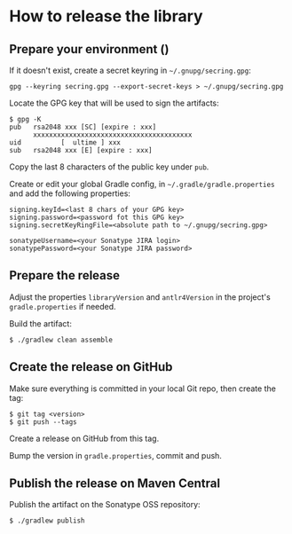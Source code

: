 # How to release the library

## Prepare your environment ()

If it doesn't exist, create a secret keyring in `~/.gnupg/secring.gpg`:

```
gpg --keyring secring.gpg --export-secret-keys > ~/.gnupg/secring.gpg
```

Locate the GPG key that will be used to sign the artifacts:

```
$ gpg -K
pub   rsa2048 xxx [SC] [expire : xxx]
      xxxxxxxxxxxxxxxxxxxxxxxxxxxxxxxxxxxxxxxx
uid          [  ultime ] xxx
sub   rsa2048 xxx [E] [expire : xxx]
```

Copy the last 8 characters of the public key under `pub`.

Create or edit your global Gradle config, in `~/.gradle/gradle.properties` and
add the following properties:

```properties
signing.keyId=<last 8 chars of your GPG key>
signing.password=<password fot this GPG key>
signing.secretKeyRingFile=<absolute path to ~/.gnupg/secring.gpg>

sonatypeUsername=<your Sonatype JIRA login>
sonatypePassword=<your Sonatype JIRA password>
```

## Prepare the release

Adjust the properties `libraryVersion` and `antlr4Version` in the project's `gradle.properties`
if needed.

Build the artifact:

```
$ ./gradlew clean assemble
```

## Create the release on GitHub

Make sure everything is committed in your local Git repo, then create the tag:

```
$ git tag <version>
$ git push --tags 
```

Create a release on GitHub from this tag.

Bump the version in `gradle.properties`, commit and push.

## Publish the release on Maven Central

Publish the artifact on the Sonatype OSS repository:

```
$ ./gradlew publish
```

